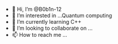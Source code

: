 - 👋 Hi, I’m @B0b1n-12
- 👀 I’m interested in ...Quantum computing
- 🌱 I’m currently learning C++
- 💞️ I’m looking to collaborate on ...
- 📫 How to reach me ...

<!---
B0b1n-12/B0b1n-12 is a ✨ special ✨ repository because its `README.md` (this file) appears on your GitHub profile.
You can click the Preview link to take a look at your changes.
--->
